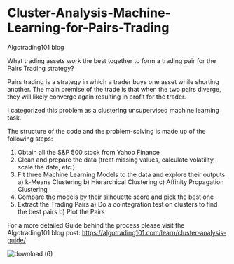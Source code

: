 # Cluster-Analysis-Machine-Learning-for-Pairs-Trading
Algotrading101 blog

What trading assets work the best together to form a trading pair for the Pairs Trading strategy?

Pairs trading is a strategy in which a trader buys one asset while shorting another. The main premise of the trade is that when the two pairs diverge, they will likely converge again resulting in profit for the trader.

I categorized this problem as a clustering unsupervised machine learning task.

The structure of the code and the problem-solving is made up of the following steps:

1. Obtain all the S&P 500 stock from Yahoo Finance
2. Clean and prepare the data (treat missing values, calculate volatility, scale the date, etc.)
3. Fit three Machine Learning Models to the data and explore their outputs
  a) k-Means Clustering
  b) Hierarchical Clustering
  c) Affinity Propagation Clustering
4. Compare the models by their silhouette score and pick the best one
6. Extract the Trading Pairs
  a) Do a cointegration test on clusters to find the best pairs
  b) Plot the Pairs

For a more detailed Guide behind the process please visit the Algotrading101 blog post: https://algotrading101.com/learn/cluster-analysis-guide/

![download (6)](https://user-images.githubusercontent.com/74266147/112733578-0dacb280-8f41-11eb-91ac-456f8245d065.png)

